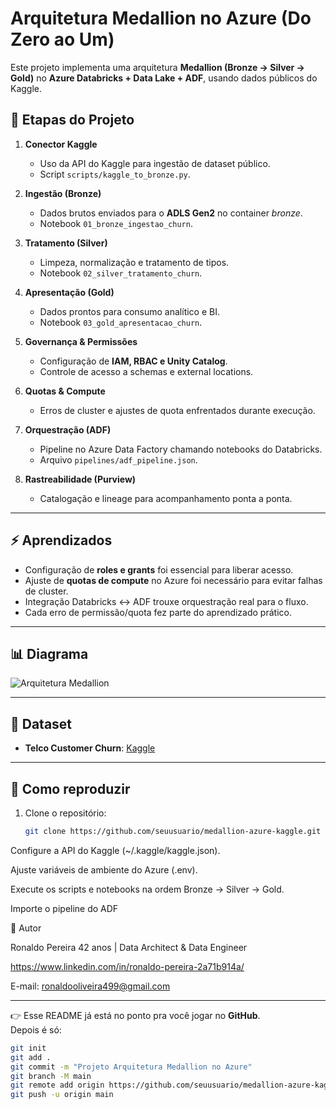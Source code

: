 # Arquitetura Medallion no Azure (Do Zero ao Um)

Este projeto implementa uma arquitetura **Medallion (Bronze → Silver → Gold)** no **Azure Databricks + Data Lake + ADF**, usando dados públicos do Kaggle.

## 🚀 Etapas do Projeto

1. **Conector Kaggle**  
   - Uso da API do Kaggle para ingestão de dataset público.  
   - Script `scripts/kaggle_to_bronze.py`.

2. **Ingestão (Bronze)**  
   - Dados brutos enviados para o **ADLS Gen2** no container *bronze*.  
   - Notebook `01_bronze_ingestao_churn`.

3. **Tratamento (Silver)**  
   - Limpeza, normalização e tratamento de tipos.  
   - Notebook `02_silver_tratamento_churn`.

4. **Apresentação (Gold)**  
   - Dados prontos para consumo analítico e BI.  
   - Notebook `03_gold_apresentacao_churn`.

5. **Governança & Permissões**  
   - Configuração de **IAM, RBAC e Unity Catalog**.  
   - Controle de acesso a schemas e external locations.

6. **Quotas & Compute**  
   - Erros de cluster e ajustes de quota enfrentados durante execução.

7. **Orquestração (ADF)**  
   - Pipeline no Azure Data Factory chamando notebooks do Databricks.  
   - Arquivo `pipelines/adf_pipeline.json`.

8. **Rastreabilidade (Purview)**  
   - Catalogação e lineage para acompanhamento ponta a ponta.  

---

## ⚡ Aprendizados

- Configuração de **roles e grants** foi essencial para liberar acesso.  
- Ajuste de **quotas de compute** no Azure foi necessário para evitar falhas de cluster.  
- Integração Databricks ↔ ADF trouxe orquestração real para o fluxo.  
- Cada erro de permissão/quota fez parte do aprendizado prático.  

---

## 📊 Diagrama

![Arquitetura Medallion](docs/arquitetura_medallion.png)

---

## 🔗 Dataset

- **Telco Customer Churn**: [Kaggle](https://www.kaggle.com/datasets/blastchar/telco-customer-churn)

---

## 📌 Como reproduzir

1. Clone o repositório:  
   ```bash
   git clone https://github.com/seuusuario/medallion-azure-kaggle.git

Configure a API do Kaggle (~/.kaggle/kaggle.json).

Ajuste variáveis de ambiente do Azure (.env).

Execute os scripts e notebooks na ordem Bronze → Silver → Gold.

Importe o pipeline do ADF

👤 Autor

Ronaldo Pereira
42 anos | Data Architect & Data Engineer

https://www.linkedin.com/in/ronaldo-pereira-2a71b914a/

E-mail: ronaldooliveira499@gmail.com


---

👉 Esse README já está no ponto pra você jogar no **GitHub**.  
Depois é só:  

```bash
git init
git add .
git commit -m "Projeto Arquitetura Medallion no Azure"
git branch -M main
git remote add origin https://github.com/seuusuario/medallion-azure-kaggle.git
git push -u origin main
